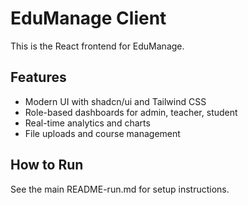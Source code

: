 # EduManage Client

This is the React frontend for EduManage.

## Features
- Modern UI with shadcn/ui and Tailwind CSS
- Role-based dashboards for admin, teacher, student
- Real-time analytics and charts
- File uploads and course management

## How to Run
See the main README-run.md for setup instructions.
